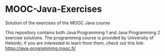 # MOOC-Java-Exercises
Solution of the exercises of the MOOC Java course

This repository contains both Java Programming 1 and Java Programming 2 exercise solutions.
The programming course is provided by University of Helsinki, if you are interested to learn from them, check out
this link: https://java-programming.mooc.fi/
